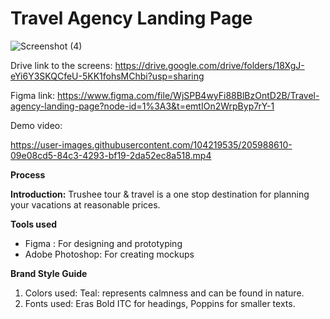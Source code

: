 # Travel Agency Landing Page
 
 ![Screenshot (4)](https://user-images.githubusercontent.com/104219535/205988756-594fa73b-b947-49d9-9a86-371bae86a046.png)

 
Drive link to the screens: https://drive.google.com/drive/folders/18XgJ-eYi6Y3SKQCfeU-5KK1fohsMChbi?usp=sharing

Figma link: https://www.figma.com/file/WjSPB4wyFi88BlBzOntD2B/Travel-agency-landing-page?node-id=1%3A3&t=emtIOn2WrpByp7rY-1

Demo video: 


https://user-images.githubusercontent.com/104219535/205988610-09e08cd5-84c3-4293-bf19-2da52ec8a518.mp4



**Process**

 **Introduction:**
Trushee tour & travel is a one stop destination for planning your vacations at reasonable prices.

 **Tools used**
- Figma : For designing and prototyping
- Adobe Photoshop: For creating mockups

**Brand Style Guide**

1. Colors used: Teal: represents calmness and can be found in nature.
2. Fonts used: Eras Bold ITC for headings, Poppins for smaller texts.
